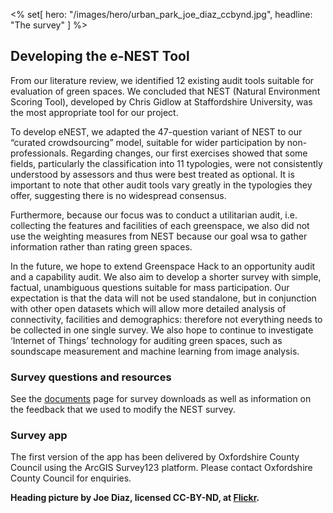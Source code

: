 <% set[ hero: "/images/hero/urban_park_joe_diaz_ccbynd.jpg", headline: "The survey" ] %>

## Developing the e-NEST Tool

From our literature review, we identified 12 existing audit tools suitable for evaluation of green spaces. We concluded that NEST (Natural Environment Scoring Tool), developed by Chris Gidlow at Staffordshire University, was the most appropriate tool for our project.

To develop eNEST, we adapted the 47-question variant of NEST to our “curated crowdsourcing” model, suitable for wider participation by non-professionals. Regarding changes, our first exercises showed that some fields, particularly the classification into 11 typologies, were not consistently understood by assessors and thus were best treated as optional. It is important to note that other audit tools vary greatly in the typologies they offer, suggesting there is no widespread consensus.  

Furthermore, because our focus was to conduct a utilitarian audit, i.e. collecting the features and facilities of each greenspace, we also did not use the weighting measures from NEST because our goal wsa to gather information rather than rating green spaces. 

In the future, we hope to extend Greenspace Hack to an opportunity audit and a capability audit. We also aim to develop a shorter survey with simple, factual, unambiguous questions suitable for mass participation. Our expectation is that the data will not be used standalone, but in conjunction with other open datasets which will allow more detailed analysis of connectivity, facilities and demographics: therefore not everything needs to be collected in one single survey. We also hope to continue to investigate ‘Internet of Things’ technology for auditing green spaces, such as soundscape measurement and machine learning from image analysis.

### Survey questions and resources

See the [documents](/projects/documents.html) page for survey downloads as well as information on the feedback that we used to modify the NEST survey.

### Survey app

The first version of the app has been delivered by Oxfordshire County Council using the ArcGIS Survey123 platform. Please contact Oxfordshire County Council for enquiries.

**Heading picture by Joe Diaz, licensed CC-BY-ND, at [Flickr](https://www.flickr.com/photos/blackroompictures/23844062883/in/photolist-Ck24bt-2isgFTu-HRJGES-211U3q8-E4KDt9-GqbgC2-2itDVJ5-XNe3Pw-2ebx2JB-Gq2FqG-wbtX4q-2iskpYz-UT2UxV-2a8uoD3-2iFkoKJ-2hTJnmT-291qcNi-WWQoFj-Qg2UwV-xstFDN-2isLrFm-JWQ7ok-2idEavy-2gHAkx1-SiBkEv-vRrwzB-2hzZfk2-DhNXi4-HypTuC-MwFco7-2hed7xt-22UzPHY-rPSErN-2izvhRb-KedyUt-29DEA8D-xj8ed2-G77tTR-4ToUAw-213e6b1-G1Hcn4-2ibiwT2-5JnHaG-vAszg6-RRLL7J-2iFmPDf-5Vj9GK-Eard7j-YHxExW-2ehcL6K).**
